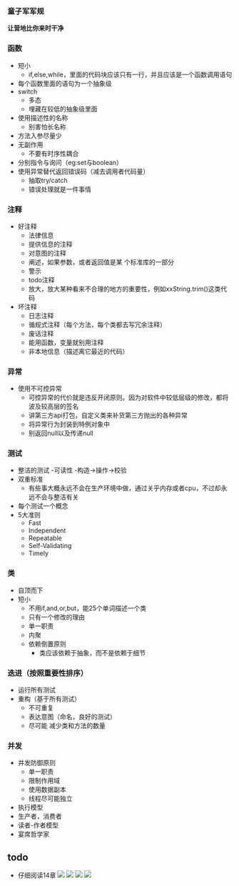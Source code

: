 ### 童子军军规
**让营地比你来时干净**
### 函数
- 短小
  - if,else,while，里面的代码块应该只有一行，并且应该是一个函数调用语句
- 每个函数里面的语句为一个抽象级
- switch
  - 多态
  - 埋藏在较低的抽象级里面
- 使用描述性的名称
  - 别害怕长名称
- 方法入参尽量少
- 无副作用
  - 不要有时序性耦合
- 分别指令与询问（eg:set与boolean）
- 使用异常替代返回错误码（减去调用者代码量）
  - 抽取try/catch
  - 错误处理就是一件事情
### 注释
 - 好注释
   - 法律信息
   - 提供信息的注释
   - 对意图的注释
   - 阐述，如果参数，或者返回值是某   个标准库的一部分
   - 警示
   - todo注释
   - 放大，放大某种看来不合理的地方的重要性，例如xxString.trim()这类代码
- 坏注释
  - 日志注释
  - 循规式注释（每个方法，每个类都去写冗余注释）
  - 废话注释
  - 能用函数，变量就别用注释
  - 非本地信息（描述离它最近的代码）
### 异常
- 使用不可控异常
  - 可控异常的代价就是违反开闭原则。因为对软件中较低层级的修改，都将波及较高层的签名
  - 讲第三方api打包，自定义类来补货第三方抛出的各种异常
  - 将异常行为封装到特例对象中
  - 别返回null以及传递null
### 测试
- 整洁的测试
   -可读性
      -构造->操作->校验
- 双重标准
  - 有些事大概永远不会在生产环境中做，通过关乎内存或者cpu，不过却永远不会与整洁有关
- 每个测试一个概念
- 5大准则
  - Fast
  - Independent
  - Repeatable
  - Self-Validating
  - Timely
### 类
- 自顶而下
- 短小
   - 不用if,and,or,but，能25个单词描述一个类
   - 只有一个修改的理由
   - 单一职责
   - 内聚
   - 依赖倒置原则
     - 类应该依赖于抽象，而不是依赖于细节
### 迭进（按照重要性排序）
- 运行所有测试
- 重构（基于所有测试）
  - 不可重复
  - 表达意图（命名，良好的测试）
  - 尽可能 减少类和方法的数量
### 并发
- 并发防御原则
  - 单一职责
  - 限制作用域
  - 使用数据副本
  - 线程尽可能独立
- 执行模型
 - 生产者，消费者
 - 读者-作者模型
 - 宴席哲学家
 

## todo
- 仔细阅读14章
![](https://i.loli.net/2019/04/22/5cbdb51511037.png)
![](https://i.loli.net/2019/04/22/5cbdb5408949f.png)
![](https://i.loli.net/2019/04/22/5cbdb55e5f1e9.png)
![](https://i.loli.net/2019/04/22/5cbdb56b5eb08.png)